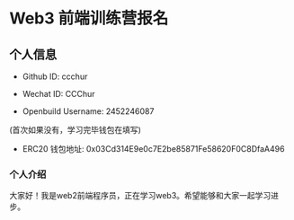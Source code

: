 # Web3 前端训练营报名

## 个人信息

* Github ID: ccchur

* Wechat ID: CCChur

* Openbuild Username: 2452246087

(首次如果没有，学习完毕钱包在填写)

* ERC20 钱包地址: 0x03Cd314E9e0c7E2be85871Fe58620F0C8DfaA496

### 个人介绍

大家好！我是web2前端程序员，正在学习web3。希望能够和大家一起学习进步。